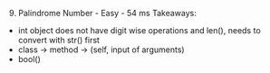 9. Palindrome Number - Easy - 54 ms
Takeaways:
- int object does not have digit wise operations and len(), needs to convert with str() first
- class -> method -> (self, input of arguments)
- bool()
